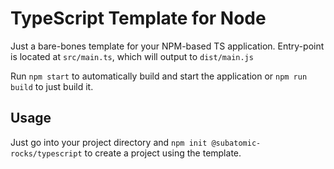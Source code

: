 # TypeScript Template for Node

Just a bare-bones template for your NPM-based TS application.
Entry-point is located at `src/main.ts`, which will output to `dist/main.js`

Run `npm start` to automatically build and start the application or `npm run build` to just build it.

## Usage

Just go into your project directory and `npm init @subatomic-rocks/typescript` to create a project using the template.